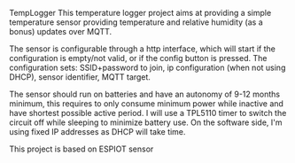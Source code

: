 TempLogger
This temperature logger project aims at providing a simple temperature sensor providing temperature and relative humidity (as a bonus) updates over MQTT.

The sensor is configurable through a http interface, which will start if the configuration is empty/not valid, or if the config button is pressed. The configuration sets: SSID+password to join, ip configuration (when not using DHCP), sensor identifier, MQTT target.

The sensor should run on batteries and have an autonomy of 9-12 months minimum, this requires to only consume minimum power while inactive and have shortest possible active period. I will use a TPL5110 timer to switch the circuit off while sleeping to minimize battery use. On the software side, I'm using fixed IP addresses as DHCP will take time.

This project is based on ESPIOT sensor